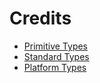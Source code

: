 # Credits

- [Primitive Types](https://kotlinlang.org/)
- [Standard Types](https://kotlinlang.org/api/latest/jvm/stdlib/)
- [Platform Types](https://developer.android.google.cn/reference)
